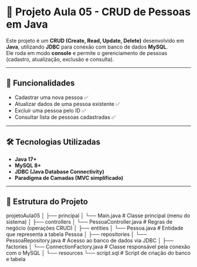 # 📝 Projeto Aula 05 - CRUD de Pessoas em Java

Este projeto é um **CRUD (Create, Read, Update, Delete)** desenvolvido em **Java**, utilizando **JDBC** para conexão com banco de dados **MySQL**.  
Ele roda em modo **console** e permite o gerenciamento de pessoas (cadastro, atualização, exclusão e consulta).

---

## 🚀 Funcionalidades
- Cadastrar uma nova pessoa ✅
- Atualizar dados de uma pessoa existente ✅
- Excluir uma pessoa pelo ID ✅
- Consultar lista de pessoas cadastradas ✅

---

## 🛠️ Tecnologias Utilizadas
- **Java 17+**
- **MySQL 8+**
- **JDBC (Java Database Connectivity)**
- **Paradigma de Camadas (MVC simplificado)**

---

## 📂 Estrutura do Projeto

projetoAula05
│
├── principal
│ └── Main.java # Classe principal (menu do sistema)
│
├── controllers
│ └── PessoaController.java # Regras de negócio (operações CRUD)
│
├── entities
│ └── Pessoa.java # Entidade que representa a tabela Pessoa
│
├── repositories
│ └── PessoaRepository.java # Acesso ao banco de dados via JDBC
│
├── factories
│ └── ConnectionFactory.java # Classe responsável pela conexão com o MySQL
│
└── resources
└── script.sql # Script de criação do banco e tabela

